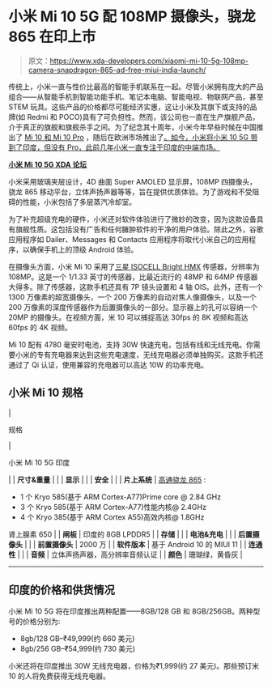 # 小米 Mi 10 5G 配 108MP 摄像头，骁龙 865 在印上市

> 原文：<https://www.xda-developers.com/xiaomi-mi-10-5g-108mp-camera-snapdragon-865-ad-free-miui-india-launch/>

传统上，小米一直与性价比最高的智能手机联系在一起。尽管小米拥有庞大的产品组合——从智能手机到智能功能手机、笔记本电脑、智能电视、物联网产品，甚至 STEM 玩具。这些产品的价格都尽可能经济实惠，这让小米及其旗下或支持的品牌(如 Redmi 和 POCO)具有了可负担性。然而，该公司也一直在生产旗舰产品，介于真正的旗舰和旗舰杀手之间。为了纪念其十周年，小米今年早些时候在中国推出了 [Mi 10 和 Mi 10 Pro](https://www.xda-developers.com/xiaomi-launches-mi-10-90hz-screen-108mp-camera-snapdragon-865/) ，随后在欧洲市场推出了[。如今，小米将小米 10 5G 带到了印度，但没有 Pro，此前几年小米一直专注于印度的中端市场。](https://www.xda-developers.com/xiaomi-mi-10-pro-launched-globally-snapdragon-865-108mp-camera-90hz-display/)

**[小米 Mi 10 5G XDA 论坛](https://forum.xda-developers.com/xiaomi-mi-10)**

小米采用玻璃夹层设计，4D 曲面 Super AMOLED 显示屏，108MP 四摄像头，骁龙 865 移动平台，立体声扬声器等等，旨在提供优质体验。为了游戏和不受阻碍的性能，小米包括了多层蒸汽冷却室。

为了补充超级充电的硬件，小米还对软件体验进行了微妙的改变，因为这款设备具有旗舰性质。这包括没有广告和任何臃肿软件的干净的用户体验。除此之外，谷歌应用程序如 Dailer、Messages 和 Contacts 应用程序将取代小米自己的应用程序，以确保手机上的顶级 Android 体验。

在摄像头方面，小米 Mi 10 采用了[三星 ISOCELL Bright HMX](https://www.xda-developers.com/samsung-isocell-bright-hmx-108mp-camera-sensor-xiaomi/) 传感器，分辨率为 108MP。这是一个 1/1.33 英寸的传感器，比最近流行的 48MP 和 64MP 传感器大得多。除了传感器，这款手机还具有 7P 镜头设置和 4 轴 OIS。此外，还有一个 1300 万像素的超宽摄像头，一个 200 万像素的自动对焦人像摄像头，以及一个 200 万像素的深度传感器作为后置摄像头的一部分。显示器上的孔可以容纳一个 20MP 的摄像头。在视频方面，米 10 可以捕捉高达 30fps 的 8K 视频和高达 60fps 的 4K 视频。

Mi 10 配有 4780 毫安时电池，支持 30W 快速充电，包括有线和无线充电。你需要小米的专有充电器来达到这些充电速度，无线充电器必须单独购买。这款手机还通过了 Qi 认证，使用兼容的充电器可以高达 10W 的功率充电。

## 小米 Mi 10 规格

| 

规格

 | 

小米 Mi 10 5G 印度

 |
| **尺寸&重量** |  |
| **显示** |  |
| **安全** |  |
| **片上系统** | [高通骁龙 865](https://www.xda-developers.com/qualcomm-snapdragon-865-processor-specifications-features/) :

*   1 个 Kryo 585(基于 ARM Cortex-A77)Prime core @ 2.84 GHz
*   3 个 Kryo 585(基于 ARM Cortex-A77)性能内核@ 2.4GHz
*   4 个 Kryo 385(基于 ARM Cortex A55)高效内核@ 1.8GHz

肾上腺素 650 |
| **闸板** | 印度的 8GB LPDDR5 |
| **存储** |  |
| **电池&充电** |  |
| **后置摄像头** |  |
| **前置摄像头** | 2000 万 |
| **软件版本** | 基于 Android 10 的 MIUI 11 |
| **连通性** |  |
| **音频** | 立体声扬声器，高分辨率音频认证 |
| **颜色** | 珊瑚绿，黄昏灰 |

* * *

## 印度的价格和供货情况

小米 Mi 10 5G 将在印度推出两种配置——8GB/128 GB 和 8GB/256GB。两种型号的价格分别为:

*   8gb/128 GB–₹49,999(约 660 美元)
*   8gb/256 GB–₹54,999(约 730 美元)

小米还将在印度推出 30W 无线充电器，价格为₹1,999(约 27 美元)。那些预订米 10 的人将免费获得无线充电器。